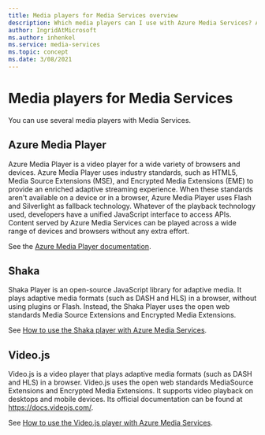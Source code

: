 ```yaml
---
title: Media players for Media Services overview
description: Which media players can I use with Azure Media Services? Azure Media Player, Shaka, and Video.js so far.
author: IngridAtMicrosoft
ms.author: inhenkel
ms.service: media-services
ms.topic: concept
ms.date: 3/08/2021
---
```


# Media players for Media Services

You can use several media players with Media Services.

## Azure Media Player

Azure Media Player is a video player for a wide variety of browsers and devices. Azure Media Player uses industry standards, such as HTML5, Media Source Extensions (MSE), and Encrypted Media Extensions (EME) to provide an enriched adaptive streaming experience. When these standards aren't available on a device or in a browser, Azure Media Player uses Flash and Silverlight as fallback technology. Whatever of the playback technology used, developers have a unified JavaScript interface to access APIs. Content served by Azure Media Services can be played across a wide range of devices and browsers without any extra effort.

See the [Azure Media Player documentation](../azure-media-player/azure-media-player-overview.md).

## Shaka

Shaka Player is an open-source JavaScript library for adaptive media. It plays adaptive media formats (such as DASH and HLS) in a browser, without using plugins or Flash. Instead, the Shaka Player uses the open web standards Media Source Extensions and Encrypted Media Extensions.

See [How to use the Shaka player with Azure Media Services](player-shaka-player-how-to.md).

## Video.js

Video.js is a video player that plays adaptive media formats (such as DASH and HLS) in a browser. Video.js uses the open web standards MediaSource Extensions and Encrypted Media Extensions. It supports video playback on desktops and mobile devices. Its official documentation can be found at https://docs.videojs.com/.

See [How to use the Video.js player with Azure Media Services](player-how-to-video-js-player.md).
